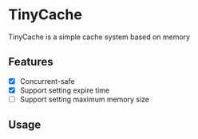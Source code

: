 # TinyCache

TinyCache is a simple cache system based on memory

## Features
* [x] Concurrent-safe
* [x] Support setting expire time
* [ ] Support setting maximum memory size

## Usage

